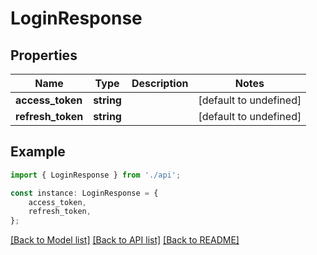 # LoginResponse


## Properties

Name | Type | Description | Notes
------------ | ------------- | ------------- | -------------
**access_token** | **string** |  | [default to undefined]
**refresh_token** | **string** |  | [default to undefined]

## Example

```typescript
import { LoginResponse } from './api';

const instance: LoginResponse = {
    access_token,
    refresh_token,
};
```

[[Back to Model list]](../README.md#documentation-for-models) [[Back to API list]](../README.md#documentation-for-api-endpoints) [[Back to README]](../README.md)
